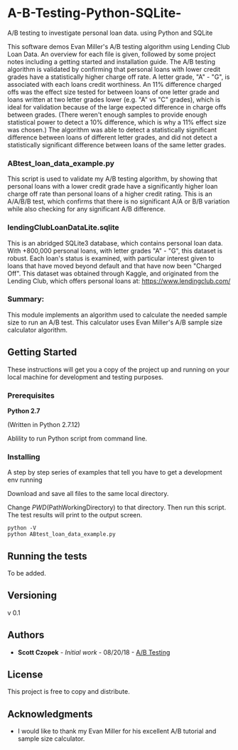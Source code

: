 # A-B-Testing-Python-SQLite-
A/B testing to investigate personal loan data.
using Python and SQLite

This software demos Evan Miller's A/B testing algorithm using Lending Club Loan Data.  An overview for each file is given, followed by some project notes including a getting started and installation guide.  The A/B testing algorithm is validated by confirming that personal loans with lower credit grades have a statistically higher charge off rate.  A letter grade, "A" - "G", is associated with each loans credit worthiness.  An 11% difference charged offs was the effect size tested for between loans of one letter grade and loans written at two letter grades lower (e.g. "A" vs "C" grades), which is ideal for validation because of the large expected difference in charge offs between grades.  (There weren't enough samples to provide enough statistical power to detect a 10% difference, which is why a 11% effect size was chosen.)  The algorithm was able to detect a statistically significant difference between loans of different letter grades, and did not detect a statistically significant difference between loans of the same letter grades. 



### ABtest_loan_data_example.py

This script is used to validate my A/B testing algorithm, by showing that personal loans with a lower credit grade have a significantly higher loan charge off rate than personal loans of a higher credit rating.  This is an A/A/B/B test, which confirms that there is no significant A/A or B/B variation while also checking for any significant A/B difference.

### lendingClubLoanDataLite.sqlite

This is an abridged SQLite3 database, which contains personal loan data.  With +800,000 personal loans, with letter grades "A" - "G", this dataset is robust.  Each loan's status is examined, with particular interest given to loans that have moved beyond default and that have now been "Charged Off".  This dataset was obtained through Kaggle, and originated from the Lending Club, which offers personal loans at: https://www.lendingclub.com/

### Summary: 
This module implements an algorithm used to calculate the needed sample size to run an A/B test.  This calculator uses Evan Miller's A/B sample size calculator algorithm.
          
          
## Getting Started

These instructions will get you a copy of the project up and running on your local machine for development and testing purposes.

### Prerequisites

**Python 2.7**

(Written in Python 2.7.12)

Ablility to run Python script from command line.

### Installing

A step by step series of examples that tell you have to get a development env running

Download and save all files to the same local directory.

Change $PWD ($PathWorkingDirectory) to that directory. Then run this script.  The test results will print to the output screen.

```
python -V
python ABtest_loan_data_example.py
```


## Running the tests

To be added.

## Versioning

v 0.1

## Authors

* **Scott Czopek** - *Initial work* - 08/20/18 - [A/B Testing](https://github.com/sczopek/A-B-Testing-Python-SQLite-)

## License

This project is free to copy and distribute.

## Acknowledgments

* I would like to thank my Evan Miller for his excellent A/B tutorial and sample size calculator.
